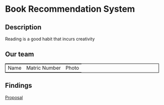 # Book Recommendation System 

## Description 
Reading is a good habit that incurs creativity 

## Our team 
<table style="border:1px solid black">
  <tr>
    <td>Name</td>
    <td>Matric Number</td>
    <td>Photo</td>
  </tr>
</table>

## Findings 
<a href="https://github.com/jjn7702/SECJ1023-PT2/tree/main/Submission/sec08_23242/Bookworm/Proposal"> Proposal </a>
